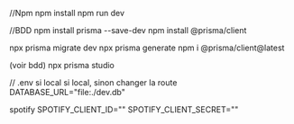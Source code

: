 //Npm
npm install
npm run dev

//BDD
npm install prisma --save-dev
npm install @prisma/client

npx prisma migrate dev
npx prisma generate
npm i @prisma/client@latest

(voir bdd)
npx prisma studio

// .env si local
si local, sinon changer la route
DATABASE_URL="file:./dev.db"

spotify
SPOTIFY_CLIENT_ID=""
SPOTIFY_CLIENT_SECRET=""
